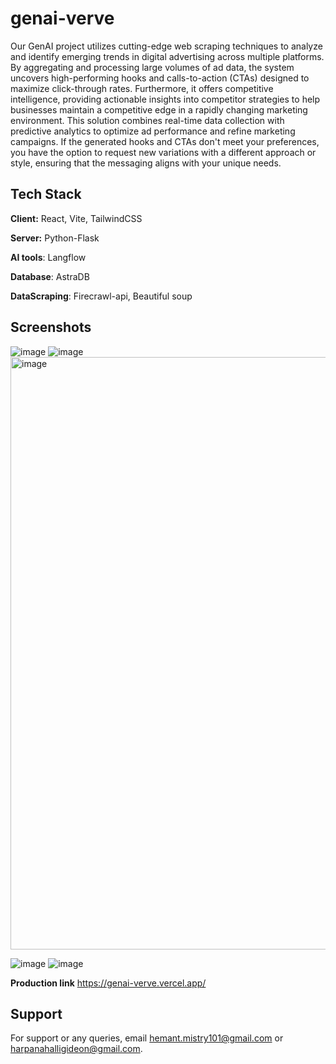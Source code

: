# genai-verve

Our GenAI project utilizes cutting-edge web scraping techniques to analyze and identify emerging trends in digital advertising across multiple platforms. By aggregating and processing large volumes of ad data, the system uncovers high-performing hooks and calls-to-action (CTAs) designed to maximize click-through rates. Furthermore, it offers competitive intelligence, providing actionable insights into competitor strategies to help businesses maintain a competitive edge in a rapidly changing marketing environment. This solution combines real-time data collection with predictive analytics to optimize ad performance and refine marketing campaigns. If the generated hooks and CTAs don't meet your preferences, you have the option to request new variations with a different approach or style, ensuring that the messaging aligns with your unique needs.

## Tech Stack

**Client:** React, Vite, TailwindCSS

**Server:** Python-Flask

**AI tools**: Langflow

**Database**: AstraDB

**DataScraping**: Firecrawl-api, Beautiful soup




## Screenshots

![image](https://github.com/user-attachments/assets/5284f0f1-f865-4508-b6ae-e61ce9f9d38e)
![image](https://github.com/user-attachments/assets/dbc9391e-becf-4acc-93a2-7322d930b3fd)
<img width="948" alt="image" src="https://github.com/user-attachments/assets/2391ce75-0fc2-47c5-84c4-4ca85462b244" />

![image](https://github.com/user-attachments/assets/a8815eb5-af15-4ebb-bb84-4f33ac7d374d)
![image](https://github.com/user-attachments/assets/077c72be-0345-46c8-809b-fd5844089d0f)



**Production link** 
https://genai-verve.vercel.app/

## Support

For support or any queries, email hemant.mistry101@gmail.com or harpanahalligideon@gmail.com.
